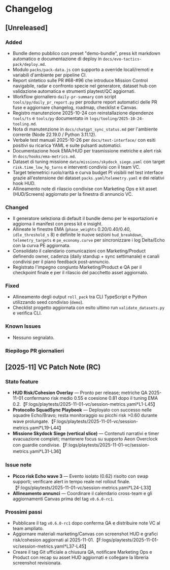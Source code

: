# Changelog

## [Unreleased]
### Added
- Bundle demo pubblico con preset "demo-bundle", press kit markdown automatico
  e documentazione di deploy in `docs/evo-tactics-pack/deploy.md`.
- Modulo `packs/pack-data.js` con supporto a override locali/remoti e variabili
  d'ambiente per pipeline CI.
- Report sintetico sulle PR #68-#96 che introduce Mission Control navigabile, radar e confronto specie nel generatore, dataset hub con validazione automatica e strumenti playtest/QC aggiornati.
- Workflow giornaliero `daily-pr-summary` con script `tools/py/daily_pr_report.py` per produrre report automatici delle PR fuse e aggiornare changelog, roadmap, checklist e Canvas.
- Registro manutenzione 2025-10-24 con reinstallazione dipendenze `tools/ts` e `tools/py` documentato in `logs/tooling/2025-10-24-tooling.md`.
- Nota di manutenzione in `docs/chatgpt_sync_status.md` per l'ambiente corrente (Node 22.19.0 / Python 3.11.12).
- Verbale test manuali 2025-10-26 per `docs/test-interface/` con esiti positivi su ricarica YAML e suite pulsanti automatici.
- Documentazione hook EMA/HUD per trasmissione metriche e alert risk in `docs/hooks/ema-metrics.md`.
- Dataset di tuning missione `data/missions/skydock_siege.yaml` con target `risk.time_low_hp_turns` e interventi condivisi con il team VC.
- Target telemetrici ruolo/rarità e curva budget PI visibili nel test interface grazie all'estensione dei dataset `packs.yaml`/`telemetry.yaml` e dei relativi hook HUD.
- Allineamento note di rilascio condivise con Marketing Ops e kit asset (HUD/Screens) aggiornato per la finestra di annuncio VC.

### Changed
- Il generatore seleziona di default il bundle demo per le esportazioni e
  aggiorna il manifest con press kit e insight.
- Allineate le finestre EMA (`phase_weights` 0.20/0.40/0.40, `idle_threshold_s` 8) e definite le nuove sezioni `hud_breakdown`, `telemetry_targets` e `pe_economy.curve` per sincronizzare i log Delta/Echo con la curva PE aggiornata.
- Consolidato il calendario comunicazioni con Marketing/Product definendo owner, cadenza (daily standup + sync settimanale) e canali condivisi per il piano feedback post-annuncio.
- Registrato l'impegno congiunto Marketing/Product e QA per il checkpoint finale e per il rilascio del pacchetto asset aggiornato.

### Fixed
- Allineamento degli output `roll_pack` tra CLI TypeScript e Python utilizzando seed condiviso (`demo`).
- Checklist progetto aggiornata con esito ultimo run `validate_datasets.py` e verifica CLI.

### Known Issues
- Nessuno segnalato.

### Riepilogo PR giornalieri
<!-- daily-pr-summary:start -->
<!-- daily-pr-summary:end -->

## [2025-11] VC Patch Note (RC)
### Stato feature
- **HUD Risk/Cohesion Overlay** — Pronto per release; metriche QA 2025-11-01 confermano risk medio 0.55 e coesione 0.81 dopo il tuning EMA 0.2.【F:logs/playtests/2025-11-01-vc/session-metrics.yaml†L1-L45】
- **Protocollo SquadSync Playbook** — Deployato con successo nelle squadre Echo/Bravo; resta monitoraggio su picchi risk >0.60 durante wave prolungate.【F:logs/playtests/2025-11-01-vc/session-metrics.yaml†L19-L44】
- **Missione Skydock Siege (vertical slice)** — Contenuti narrativi e timer evacuazione completi; mantenere focus su supporto Aeon Overclock con guardie condivise.【F:logs/playtests/2025-11-01-vc/session-metrics.yaml†L31-L36】

### Issue note
- **Picco risk Echo wave 3** — Evento isolato (0.62) risolto con swap supporti; verificare alert in tempo reale nel rollout finale.【F:logs/playtests/2025-11-01-vc/session-metrics.yaml†L24-L33】
- **Allineamento annunci** — Coordinare il calendario cross-team e gli aggiornamenti Canvas prima del tag `v0.6.0-rc1`.

### Prossimi passi
- Pubblicare il tag `v0.6.0-rc1` dopo conferma QA e distribuire note VC al team ampliato.
- Aggiornare materiali marketing/Canvas con screenshot HUD e grafici risk/cohesion aggiornati al 2025-11-01.【F:logs/playtests/2025-11-01-vc/session-metrics.yaml†L37-L45】
- Creare il tag Git ufficiale a chiusura QA, notificare Marketing Ops e Product con recap su asset HUD aggiornati e collegare la libreria screenshot revisionata.
